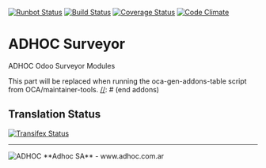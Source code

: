 [![Runbot Status](http://runbot.adhoc.com.ar/runbot/badge/flat/22/8.0.svg)](http://runbot.adhoc.com.ar/runbot/repo/github-com-ingadhoc-surveyor-22)
[![Build Status](https://travis-ci.org/ingadhoc/surveyor.svg?branch=8.0)](https://travis-ci.org/ingadhoc/surveyor)
[![Coverage Status](https://coveralls.io/repos/ingadhoc/surveyor/badge.png?branch=8.0)](https://coveralls.io/r/ingadhoc/surveyor?branch=8.0)
[![Code Climate](https://codeclimate.com/github/ingadhoc/surveyor/badges/gpa.svg)](https://codeclimate.com/github/ingadhoc/surveyor)

# ADHOC Surveyor

ADHOC Odoo Surveyor Modules

[//]: # (addons)
This part will be replaced when running the oca-gen-addons-table script from OCA/maintainer-tools.
[//]: # (end addons)

Translation Status
------------------
[![Transifex Status](https://www.transifex.com/projects/p/ingadhoc-surveyor-8-0/chart/image_png)](https://www.transifex.com/projects/p/ingadhoc-surveyor-8-0)

----

<img alt="ADHOC" src="http://fotos.subefotos.com/83fed853c1e15a8023b86b2b22d6145bo.png" />
**Adhoc SA** - www.adhoc.com.ar
